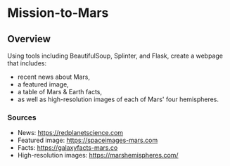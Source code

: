 # Mission-to-Mars

## Overview

Using tools including BeautifulSoup, Splinter, and Flask, create a webpage that includes: 
* recent news about Mars, 
* a featured image, 
* a table of Mars & Earth facts, 
* as well as high-resolution images of each of Mars' four hemispheres. 

### Sources
* News: https://redplanetscience.com
* Featured image: https://spaceimages-mars.com
* Facts: https://galaxyfacts-mars.co
* High-resolution images: https://marshemispheres.com/
